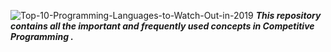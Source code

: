 ![Top-10-Programming-Languages-to-Watch-Out-in-2019](https://user-images.githubusercontent.com/90301781/214347357-3bd3d1d6-5271-454b-a393-b5115f789e25.png)
***This repository contains all the important and frequently used concepts in Competitive Programming .***
